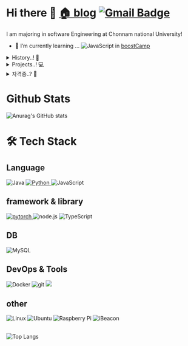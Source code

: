 # Hi there 👋 [🏠 blog](https://blog.naver.com/ycp998/)   [![Gmail Badge](https://img.shields.io/badge/Gmail-d14836?style=flat-square&logo=Gmail&logoColor=white&link=mailto:ycp998@gmail.com)](mailto:ycp998@gmail.com)

 I am majoring in software Engineering at Chonnam national University! 

- 🌱 I’m currently learning ...  <img alt="JavaScript" src ="https://img.shields.io/badge/Javascript-F7DF1E.svg?&style=flat&logo=Javascript&logoColor=white"/> in [boostCamp](https://boostcamp.connect.or.kr/)
<details>	
	<summary>History..! 🚀</summary>
	<ul>  
			<li> (2015. 03 ~ 2022. 2) 전남대학교 입학!🐥 <br></li>
			<li> (2016. 06 ~ 2016. 12) California  State University Fullerton International Programs <br></li>
			<li> (2017.03 ~ 2019. 03) 병역의 의무! 💪 <br></li>
			<li> (2019. 12 ~ 2020. 03) Coursera Machine Learning<a href="https://blog.naver.com/ycp998/222180149174"> [후기 Link]  <br></a> </li>
			<li> (2020. 07 ~ 2021. 06) 시각지능미디어연구실 컴퓨터 비전 학부연구생 <a href="https://sites.google.com/site/seokbongyoo/"> [홈페이지 Link] </a> <a href="https://www.kci.go.kr/kciportal/ci/sereArticleSearch/ciSereArtiView.kci?sereArticleSearchBean.artiId=ART002728025"> [논문 Link]  <br></a></li>
			<li> (2021. 01 ~ 2021. 02) 코멘토 데이터베이스 직무 캠프 <br></li>
			<li> (2021. 07 ~ 2021. 08.14) <a href="https://boostcamp.connect.or.kr/">Naver boostcamp 웹모바일 6기</a> for Full Stack Developers 첼린지 과정 수료 <br>
			<li> (2021. 08 ~ 2021. 12) <a href="https://boostcamp.connect.or.kr/">Naver boostcamp 웹모바일 6기</a> for Full Stack Developers 멤버쉽 과정<br>
		</li>
	</ul>
</details>
	
<details>	
	<summary>Projects..! 💻</summary>
	<ul>  
			<li> (2019. 07 ~ 2019. 12) 객체지향설계프로젝트 - 자바 <br></li>
			<li> (2020. 06 ~ 2020. 9) 인문융합창업 인튜비 - 안드로이드 개발 <a href="https://github.com/lodado/intubee"> [github] </a><a href="https://blog.naver.com/ycp998/222150953891"> [PPT] </a><br></li>
			<li> (2021. 03 ~ 2021. 6) 기업연계 캡스톤 프로젝트 - 크롤링 및 인공지능 <a href="https://github.com/kimtaejun97/CapstoneDesign"> [github] </a><a href="https://www.youtube.com/watch?v=Z-rEd8UgH2U"> [발표 링크]</a></li>
		 	<li> (2021. 04 ~ 2021. 11) 한이음 공모전 - 비콘을 이용한 스마트 매너모드 & 출결관리 모바일 어플리케이션 <br></li>
	</ul>
</details>
<details>	
	<summary>자격증..? 👼</summary> 
		한국사 1급, 상공회의소 한자 3급, 정보처리기사 😂
</details>

# Github Stats 

![Anurag's GitHub stats](https://github-readme-stats.vercel.app/api?username=lodado)

# 🛠 Tech Stack



## Language
<div>

 <img alt="Java" src ="https://img.shields.io/badge/Java-orange.svg?&style=flat&logo=Java&logoColor=white"/>
 <a href="https://www.python.org/">
  	<img alt="Python" src ="https://img.shields.io/badge/Python-3776AB.svg?&style=flat&logo=python&logoColor=white" />
 </a>
 <img alt="JavaScript" src ="https://img.shields.io/badge/Javascript-F7DF1E.svg?&style=flat&logo=Javascript&logoColor=important"/>
</div>

## framework & library
<div>
<a href="https://pytorch.org/">
  <img alt="pytorch" src ="https://img.shields.io/badge/pytorch-EE4C2C.svg?&style=flat&logo=pytorch&logoColor=orange"/>
</a>
  <img alt="node.js" src ="https://img.shields.io/badge/node.js-339933.svg?&style=flat&logo=node.js&logoColor=green"/>
 <img alt="TypeScript" src ="https://img.shields.io/badge/TypeScript-white.svg?&style=flat&logo=TypeScript&logoColor=3178C6"/>
</div>
 

## DB

<div>
<img alt="MySQL" src ="https://img.shields.io/badge/MySQL-4479A1.svg?&style=flat&logo=MySQL&logoColor=white"/>
</div>

## DevOps & Tools

<div>
<img alt="Docker" src ="https://img.shields.io/badge/Docker-2496ED.svg?&style=flat&logo=Docker&logoColor=white"/>
<img alt="git" src ="https://img.shields.io/badge/git-F05032.svg?&style=flat&logo=git&logoColor=orange"/>
<img src="https://img.shields.io/badge/Heroku-430098?style=flat-square&logo=Heroku&logoColor=white"/></a>&nbsp
</div>

## other

<div>
 <img alt="Linux" src ="https://img.shields.io/badge/Linux-FCC624.svg?&style=flat&logo=Linux&logoColor=black"/>
 <img alt="Ubuntu" src ="https://img.shields.io/badge/Ubuntu-E95420.svg?&style=flat&logo=Ubuntu&logoColor=orange"/>
 <img alt="Raspberry Pi" src ="https://img.shields.io/badge/Raspberry Pi-A22846.svg?&style=flat&logo=Raspberry Pi&logoColor=white"/>
 <img alt="iBeacon" src ="https://img.shields.io/badge/iBeacon-white.svg?&style=flat&logo=iBeacon&logoColor=3D7EBB"/>
</div>

<br>

![Top Langs](https://github-readme-stats.vercel.app/api/top-langs/?username=lodado&layout=compact&hide=MATLAB)

<!--
**lodado/lodado** is a ✨ _special_ ✨ repository because its `README.md` (this file) appears on your GitHub profile.

Here are some ideas to get you started:

- 🔭 I’m currently working on ...

- 👯 I’m looking to collaborate on ...
- 🤔 I’m looking for help with ...
- 💬 Ask me about ...

- 😄 Pronouns: ...
- ⚡ Fun fact: ...
-->
